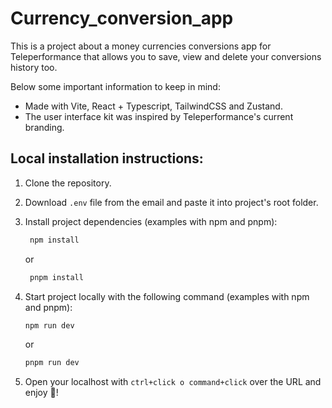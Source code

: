 # Currency_conversion_app
This is a project about a money currencies conversions app for Teleperformance that allows you to save, view and delete your conversions history too.

Below some important information to keep in mind:

- Made with Vite, React + Typescript, TailwindCSS and Zustand.
- The user interface kit was inspired by Teleperformance's current branding.

## Local installation instructions:

1. Clone the repository.
2. Download `.env` file from the email and paste it into project's root folder.
3. Install project dependencies (examples with npm and pnpm):
    ```sh
     npm install
     ```
    or
   
    ```sh
     pnpm install
     ```
5. Start project locally with the following command (examples with npm and pnpm):
   ```sh
   npm run dev
   ```
   or
   
   ```sh
   pnpm run dev
   ```
7. Open your localhost with `ctrl+click o command+click` over the URL and enjoy 🚀!
